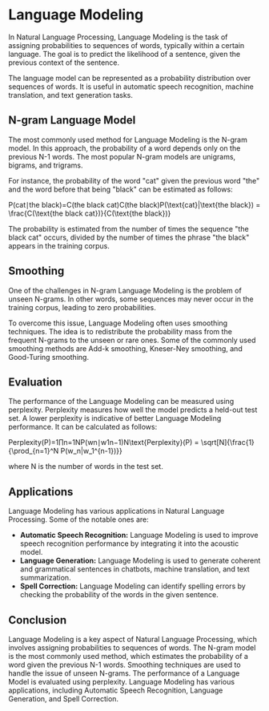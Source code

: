 # Language Modeling

In Natural Language Processing, Language Modeling is the task of assigning probabilities to sequences of words, typically within a certain language. The goal is to predict the likelihood of a sentence, given the previous context of the sentence.

The language model can be represented as a probability distribution over sequences of words. It is useful in automatic speech recognition, machine translation, and text generation tasks.

## N-gram Language Model

The most commonly used method for Language Modeling is the N-gram model. In this approach, the probability of a word depends only on the previous N-1 words. The most popular N-gram models are unigrams, bigrams, and trigrams.

For instance, the probability of the word "cat" given the previous word "the" and the word before that being "black" can be estimated as follows:

P(cat∣the black)=C(the black cat)C(the black)P(\text{cat}|\text{the black}) = \frac{C(\text{the black cat})}{C(\text{the black})}

The probability is estimated from the number of times the sequence "the black cat" occurs, divided by the number of times the phrase "the black" appears in the training corpus.

## Smoothing

One of the challenges in N-gram Language Modeling is the problem of unseen N-grams. In other words, some sequences may never occur in the training corpus, leading to zero probabilities.

To overcome this issue, Language Modeling often uses smoothing techniques. The idea is to redistribute the probability mass from the frequent N-grams to the unseen or rare ones. Some of the commonly used smoothing methods are Add-k smoothing, Kneser-Ney smoothing, and Good-Turing smoothing.

## Evaluation

The performance of the Language Modeling can be measured using perplexity. Perplexity measures how well the model predicts a held-out test set. A lower perplexity is indicative of better Language Modeling performance. It can be calculated as follows:

Perplexity(P)=1∏n=1NP(wn∣w1n−1)N\text{Perplexity}(P) = \sqrt\[N]{\frac{1}{\prod\_{n=1}^N P(w\_n|w\_1^{n-1})\}}

where N is the number of words in the test set.

## Applications

Language Modeling has various applications in Natural Language Processing. Some of the notable ones are:

* **Automatic Speech Recognition:** Language Modeling is used to improve speech recognition performance by integrating it into the acoustic model.
* **Language Generation:** Language Modeling is used to generate coherent and grammatical sentences in chatbots, machine translation, and text summarization.
* **Spell Correction:** Language Modeling can identify spelling errors by checking the probability of the words in the given sentence.

## Conclusion

Language Modeling is a key aspect of Natural Language Processing, which involves assigning probabilities to sequences of words. The N-gram model is the most commonly used method, which estimates the probability of a word given the previous N-1 words. Smoothing techniques are used to handle the issue of unseen N-grams. The performance of a Language Model is evaluated using perplexity. Language Modeling has various applications, including Automatic Speech Recognition, Language Generation, and Spell Correction.
